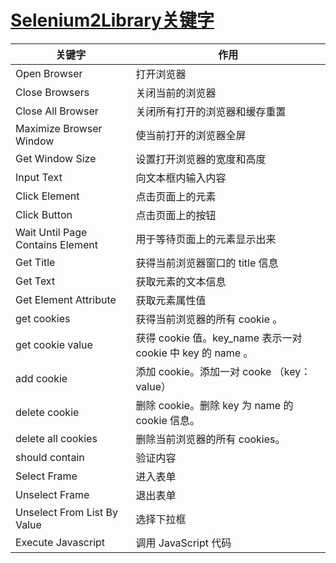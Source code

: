 # [Selenium2Library关键字](http://rtomac.github.io/robotframework-selenium2library/doc/Selenium2Library.html)


关键字          |作用
------|-----
Open Browser                    |打开浏览器
Close Browsers                  |关闭当前的浏览器
Close All Browser               |关闭所有打开的浏览器和缓存重置
Maximize Browser Window         |使当前打开的浏览器全屏
Get Window Size                 |设置打开浏览器的宽度和高度
Input Text                      |向文本框内输入内容
Click Element                   |点击页面上的元素
Click Button                    |点击页面上的按钮
Wait Until Page Contains Element|用于等待页面上的元素显示出来
Get Title                       |获得当前浏览器窗口的 title 信息
Get Text                        |获取元素的文本信息
Get Element Attribute           |获取元素属性值
get cookies                     |获得当前浏览器的所有 cookie 。
get cookie value                |获得 cookie 值。key_name 表示一对 cookie 中 key 的 name 。
add cookie                      |添加 cookie。添加一对 cooke （key：value）
delete cookie                   |删除 cookie。删除 key 为 name 的 cookie 信息。
delete all cookies              |删除当前浏览器的所有 cookies。
should contain                  |验证内容
Select Frame                    |进入表单
Unselect Frame                  |退出表单
Unselect From List By Value     |选择下拉框
Execute Javascript              |调用 JavaScript 代码